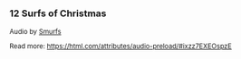 <h3>12 Surfs of Christmas</h3> <small>Audio by <a href="https://static.wikia.nocookie.net/smurfsfanon/images/6/68/Smurfs_-_The_Twelve_Smurfs_Of_Christmas.ogg/revision/latest?cb=20131220194922">Smurfs</a> 

Read more: https://html.com/attributes/audio-preload/#ixzz7EXEOspzE